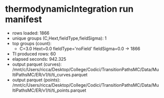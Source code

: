 # thermodynamicIntegration run manifest
- rows loaded: 1866
- unique groups (C,Hext,fieldType,fieldSigma): 1
- top groups (count):
  - C=3.0 Hext=0.0 fieldType='noField' fieldSigma=0.0 -> 1866
- TI produced rows: 60
- elapsed seconds: 942.325
- output parquet (curves): /mnt/c/Users/ricca/Desktop/College/Codici/TransitionPathsMC/Data/MultiPathsMC/ER/v1/ti/ti_curves.parquet
- output parquet (points): /mnt/c/Users/ricca/Desktop/College/Codici/TransitionPathsMC/Data/MultiPathsMC/ER/v1/ti/ti_points.parquet
